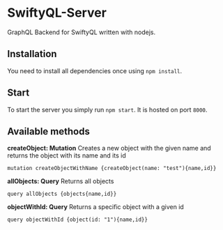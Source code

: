 # SwiftyQL-Server
GraphQL Backend for SwiftyQL written with nodejs.


## Installation
You need to install all dependencies once using `npm install`.

## Start
To start the server you simply run `npm start`. It is hosted on port `8000`.

## Available methods
**createObject: Mutation**
Creates a new object with the given name and returns the object with its name and its id
```
mutation createObjectWithName {createObject(name: "test"){name,id}}
```

**allObjects: Query**
Returns all objects
```
query allObjects {objects{name,id}}
```

**objectWithId: Query**
Returns a specific object with a given id
```
query objectWithId {object(id: "1"){name,id}}
```


